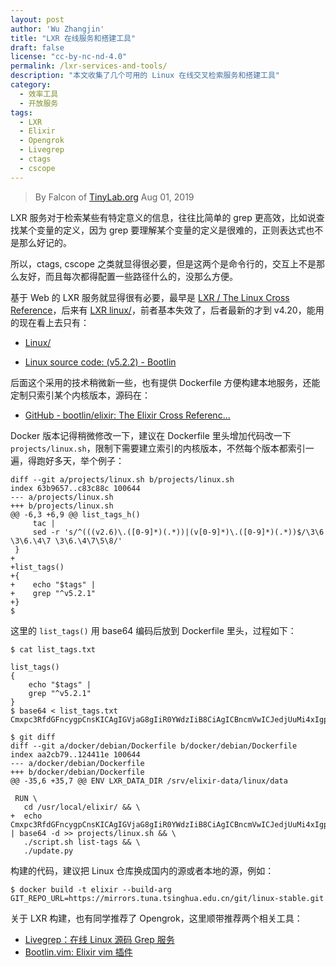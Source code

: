 ```yaml
---
layout: post
author: 'Wu Zhangjin'
title: "LXR 在线服务和搭建工具"
draft: false
license: "cc-by-nc-nd-4.0"
permalink: /lxr-services-and-tools/
description: "本文收集了几个可用的 Linux 在线交叉检索服务和搭建工具"
category:
  - 效率工具
  - 开放服务
tags:
  - LXR
  - Elixir
  - Opengrok
  - Livegrep
  - ctags
  - cscope
---
```


> By Falcon of [TinyLab.org][1]
> Aug 01, 2019

LXR 服务对于检索某些有特定意义的信息，往往比简单的 grep 更高效，比如说查找某个变量的定义，因为 grep 要理解某个变量的定义是很难的，正则表达式也不是那么好记的。

所以，ctags, cscope 之类就显得很必要，但是这两个是命令行的，交互上不是那么友好，而且每次都得配置一些路径什么的，没那么方便。

基于 Web 的 LXR 服务就显得很有必要，最早是 [LXR / The Linux Cross Reference](http://lxr.linux.no/)，后来有 [LXR linux/](https://lxr.missinglinkelectronics.com/linux)，前者基本失效了，后者最新的才到 v4.20，能用的现在看上去只有：

* [Linux/](http://tomoyo.osdn.jp/cgi-bin/lxr/source/)

* [Linux source code:  (v5.2.2) - Bootlin](https://elixir.bootlin.com/linux/latest/source)

后面这个采用的技术稍微新一些，也有提供 Dockerfile 方便构建本地服务，还能定制只索引某个内核版本，源码在：

* [GitHub - bootlin/elixir: The Elixir Cross Referenc...](https://github.com/bootlin/elixir)

Docker 版本记得稍微修改一下，建议在 Dockerfile 里头增加代码改一下 `projects/linux.sh`，限制下需要建立索引的内核版本，不然每个版本都索引一遍，得跑好多天，举个例子：

    diff --git a/projects/linux.sh b/projects/linux.sh
    index 63b9657..c83c88c 100644
    --- a/projects/linux.sh
    +++ b/projects/linux.sh
    @@ -6,3 +6,9 @@ list_tags_h()
         tac |
         sed -r 's/^(((v2.6)\.([0-9]*)(.*))|(v[0-9]*)\.([0-9]*)(.*))$/\3\6 \3\6.\4\7 \3\6.\4\7\5\8/'
     }
    +
    +list_tags()
    +{
    +    echo "$tags" |
    +    grep "^v5.2.1"
    +}
    $

这里的 `list_tags()` 用 base64 编码后放到 Dockerfile 里头，过程如下：

    $ cat list_tags.txt

    list_tags()
    {
        echo "$tags" |
        grep "^v5.2.1"
    }
    $ base64 < list_tags.txt
    Cmxpc3RfdGFncygpCnsKICAgIGVjaG8gIiR0YWdzIiB8CiAgICBncmVwICJedjUuMi4xIgp9Cg==

    $ git diff
    diff --git a/docker/debian/Dockerfile b/docker/debian/Dockerfile
    index aa2cb79..124411e 100644
    --- a/docker/debian/Dockerfile
    +++ b/docker/debian/Dockerfile
    @@ -35,6 +35,7 @@ ENV LXR_DATA_DIR /srv/elixir-data/linux/data

     RUN \
       cd /usr/local/elixir/ && \
    +  echo Cmxpc3RfdGFncygpCnsKICAgIGVjaG8gIiR0YWdzIiB8CiAgICBncmVwICJedjUuMi4xIgp9Cg== | base64 -d >> projects/linux.sh && \
       ./script.sh list-tags && \
       ./update.py

构建的代码，建议把 Linux 仓库换成国内的源或者本地的源，例如：

    $ docker build -t elixir --build-arg GIT_REPO_URL=https://mirrors.tuna.tsinghua.edu.cn/git/linux-stable.git

关于 LXR 构建，也有同学推荐了 Opengrok，这里顺带推荐两个相关工具：

* [Livegrep：在线 Linux 源码 Grep 服务](https://livegrep.com/)
* [Bootlin.vim: Elixir vim 插件](https://github.com/fcangialosi/bootlin.vim)

[1]: https://tinylab.org
